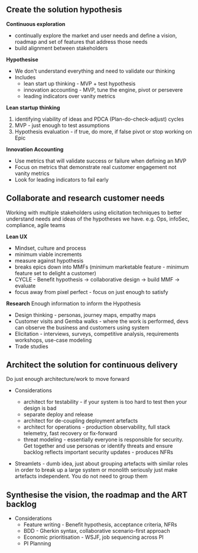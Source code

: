 ## Create the solution hypothesis

**Continuous exploration**
* continually explore the market and user needs and define a vision, roadmap and set of features
that address those needs
* build alignment between stakeholders

**Hypothesise**
* We don't understand everything and need to validate our thinking
* Includes
  * lean start up thinking - MVP + test hypothesis
  * innovation accounting - MVP, tune the engine, pivot or persevere
  * leading indicators over vanity metrics

**Lean startup thinking**
1. identifying viability of ideas and PDCA (Plan-do-check-adjust) cycles
2. MVP - just enough to test assumptions
3. Hypothesis evaluation - if true, do more, if false pivot or stop working on Epic

**Innovation Accounting**
* Use metrics  that will validate success or failure when defining an MVP
* Focus on metrics that demonstrate real customer engagement not vanity metrics
* Look for leading indicators to fail early

## Collaborate and research customer needs
Working with multiple stakeholders using elicitation techniques to better understand needs and ideas of the hypotheses we have.
e.g. Ops, infoSec, compliance, agile teams 

**Lean UX**
* Mindset, culture and process
* minimum viable increments
* measure against hypothesis
* breaks epics down into MMFs (minimum marketable feature - minimum feature set to delight a customer)
* CYCLE - Benefit hypothesis -> collaborative design -> build MMF -> evaluate
* focus away from pixel perfect - focus on just enough to satisfy

**Research**
Enough information to inform the Hypothesis

* Design thinking - personas, journey maps, empathy maps 
* Customer visits and Gemba walks - where the work is performed, devs can observe the business and customers using system
* Elicitation - interviews, surveys, competitive analysis, requirements workshops, use-case modeling
* Trade studies

## Architect the solution for continuous delivery

Do just enough architecture/work to move forward

* Considerations
  * architect for testability - if your system is too hard to test then your design is bad
  * separate deploy and release
  * architect for de-coupling deployment artefacts
  * architect for operations - production observability, full stack telemetry, fast recovery or fix-forward
  * threat modeling - essentially everyone is responsible for security. Get together and use personas or identify threats
  and ensure backlog reflects important security updates - produces NFRs

* Streamlets - dumb idea, just about grouping artefacts with similar roles in order to break up a large system or monolith
seriously just make artefacts independent. You do not need to group them

## Synthesise the vision, the roadmap and the ART backlog

* Considerations
  * Feature writing - Benefit hypothesis, acceptance criteria, NFRs
  * BDD - Gherkin syntax, collaborative scenario-first approach
  * Economic prioritisation - WSJF, job sequencing across PI
  * PI Planning
